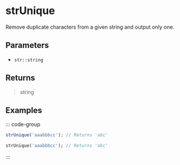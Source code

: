 # strUnique <Lang dart js />

Remove duplicate characters from a given string and output only one.

## Parameters

- `str::string`

## Returns

> string

## Examples

::: code-group

```javascript [JavaScript]
strUnique('aaabbbcc'); // Returns 'abc'
```

```dart [Dart]
strUnique('aaabbbcc'); // Returns 'abc'
```

:::
